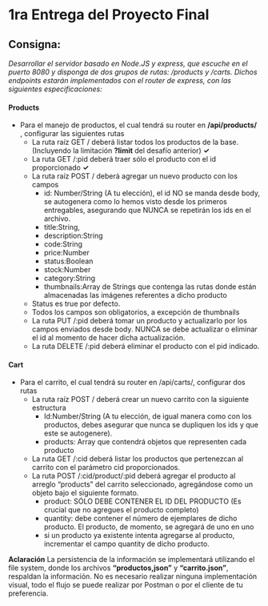 # **1ra Entrega del Proyecto Final**
             

## Consigna:
*Desarrollar el servidor basado en Node.JS y express, que escuche en el puerto 8080 y disponga de dos grupos de rutas: /products y /carts. Dichos endpoints estarán implementados con el router de express, con las siguientes especificaciones:* 

 
#### Products
- Para el manejo de productos, el cual tendrá su router en **/api/products/** , configurar las siguientes rutas
    - La ruta raíz GET / deberá listar todos los productos de la base. (Incluyendo la limitación **?limit** del desafío anterior) **✓**
    - La ruta GET /:pid deberá traer sólo el producto con el id proporcionado **✓**
    - La ruta raíz POST / deberá agregar un nuevo producto con los campos
        - id: Number/String (A tu elección), el id NO se manda desde body, se autogenera como lo hemos visto desde los primeros entregables, asegurando que NUNCA se repetirán los ids en el archivo.
        - title:String, 
        - description:String 
        - code:String 
        - price:Number
        - status:Boolean
        - stock:Number
        - category:String
        - thumbnails:Array de Strings que contenga las rutas donde están almacenadas las imágenes referentes a dicho producto
    - Status es true por defecto.
    - Todos los campos son obligatorios, a excepción de thumbnails
    - La ruta PUT /:pid deberá tomar un producto y actualizarlo por los campos enviados desde body. NUNCA se debe actualizar o eliminar el id al momento de hacer dicha actualización.
    - La ruta DELETE /:pid deberá eliminar el producto con el pid indicado. 

#### Cart
-   Para el carrito, el cual tendrá su router en /api/carts/, configurar dos rutas
    - La ruta raíz POST / deberá crear un nuevo carrito con la siguiente estructura
        - Id:Number/String (A tu elección, de igual manera como con los productos, debes asegurar que nunca se dupliquen los ids y que este se autogenere).
        - products: Array que contendrá objetos que representen cada producto
    - La ruta GET /:cid deberá listar los productos que pertenezcan al carrito con el parámetro cid proporcionados.
    - La ruta POST  /:cid/product/:pid deberá agregar el producto al arreglo “products” del carrito seleccionado, agregándose como un objeto bajo el siguiente formato.
        - product: SÓLO DEBE CONTENER EL ID DEL PRODUCTO (Es crucial que no agregues el producto completo)
        - quantity: debe contener el número de ejemplares de dicho producto. El producto, de momento, se agregará de uno en uno
        - si un producto ya existente intenta agregarse al producto, incrementar el campo quantity de dicho producto. 

**Aclaración**
La persistencia de la información se implementará utilizando el file system, donde los archivos **“productos,json”** y **“carrito.json”**, respaldan la información.
No es necesario realizar ninguna implementación visual, todo el flujo se puede realizar por Postman o por el cliente de tu preferencia.
